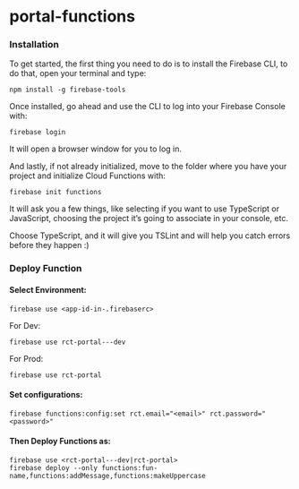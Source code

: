 # portal-functions

### Installation
To get started, the first thing you need to do is to install the Firebase CLI, to do that, open your terminal and type:

```
npm install -g firebase-tools
```

Once installed, go ahead and use the CLI to log into your Firebase Console with:

```
firebase login
```

It will open a browser window for you to log in. 

And lastly, if not already initialized, move to the folder where you have your project and initialize Cloud Functions with:

```
firebase init functions
```

It will ask you a few things, like selecting if you want to use TypeScript or JavaScript, choosing the project it’s going to associate in your console, etc.

Choose TypeScript, and it will give you TSLint and will help you catch errors before they happen :)

### Deploy Function

#### Select Environment:

```
firebase use <app-id-in-.firebaserc>
```

For Dev:

```
firebase use rct-portal---dev
```

For Prod:

```
firebase use rct-portal
````

#### Set configurations:

```
firebase functions:config:set rct.email="<email>" rct.password="<password>"
```

#### Then Deploy Functions as:


```
firebase use <rct-portal---dev|rct-portal>
firebase deploy --only functions:fun-name,functions:addMessage,functions:makeUppercase
```